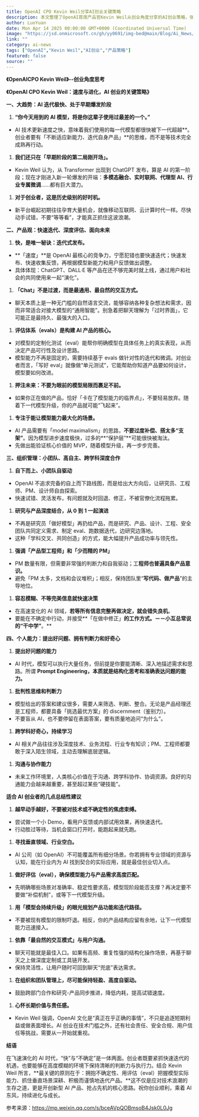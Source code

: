 ```yaml
---
title: OpenAI CPO Kevin Weil分享AI创业关键策略
description: 本文整理了OpenAI首席产品官Kevin Weil从创业角度分享的AI创业策略，强调速度与进化的重要性，以及AI迭代极快、处于早期爆发阶段的市场特点。
author: LuoYuan
date: Mon Apr 14 2025 00:00:00 GMT+0000 (Coordinated Universal Time)
image: "https://jsd.onmicrosoft.cn/gh/yy0691/img-bed@main/Blog/Ai_News/kevin-weil.jpg"
link: ""
category: ai-news
tags: ["OpenAI","Kevin Weil","AI创业","产品策略"]
featured: false
source: ""
---
```


**《OpenAICPO Kevin Weil》--创业角度思考**

**《OpenAI CPO Kevin Weil：速度与进化，AI 创业的关键策略》**

**一、大趋势：AI 迭代极快、处于早期爆发阶段**

1. **“你今天用到的 AI 模型，将是你这辈子使用过最差的一个。”**

- AI 技术更新速度之快，意味着我们使用的每一代模型都很快被下一代超越**。创业者要有「不断适应新能力、迭代自身产品」**的思维，而不是等技术完全成熟再行动。

1. **我们还只在「早期阶段的第二局刚开场」。**

- Kevin Weil 认为，从 Transformer 出现到 ChatGPT 发布，算是 AI 的第一阶段；现在才刚进入新一轮爆发的开端：**多模态融合、实时联网、代理型 AI、行业专属微调**……都有巨大潜力。

1. **对于创业者，这是历史级别的好时机。**

- 新平台崛起初期往往孕育大量机会，就像移动互联网、云计算时代一样。尽快动手试错，不要“等等看”，才能真正抓住这波浪潮。



**二、产品观：快速迭代、深度评估、面向未来**

1. **快，是唯一秘诀：迭代式发布。**

- **「速度」**是 OpenAI 最核心的竞争力，宁愿犯错也要快速迭代；快速发布、快速收集反馈，再根据模型新能力和用户反馈做出调整。
- 具体体现：ChatGPT、DALL·E 等产品在还不够完美时就上线，通过用户和社会的共同使用来一起“演化”。

1. **「Chat」不是过渡，而是最通用、最自然的交互方式。**

- 聊天本质上是一种无门槛的自然语言交流，能够容纳各种复杂想法和需求，因而非常适合对接大模型的“通用智能”。别急着把聊天理解为「过时界面」，它可能正是最持久、最强大的入口。

1. **评估体系（evals）是构建 AI 产品的核心。**

- 对模型的定制化测试（eval）能帮你明确模型在具体任务上的真实表现，从而决定产品可行性及设计思路。
- 模型能力不再是固定的，需要持续基于 evals 做针对性的迭代和微调。对创业者而言，「写好 eval」就像做“单元测试”，它能帮助你知道产品要如何设计，模型要如何改进。

1. **押注未来：不要为眼前的模型局限而裹足不前。**

- 如果你正在做的产品，恰好「卡在了模型能力的临界点」，不要轻易放弃。随着下一代模型升级，你的产品就可能“飞起来”。

1. **专注于能让模型能力最大化的场景。**

- AI 产品需要有「model maximalism」的思路，**不要过度补偿、搭太多“支架”**。因为模型进步速度极快，过多的**“保护层”**可能很快被淘汰。
- 先做出能验证核心价值的 MVP，随着模型升级，再一步步完善。



**三、组织管理：小团队、高自主、跨学科深度合作**

1. **自下而上、小团队自驱动**

- OpenAI 不追求完备的自上而下路线图，而是给出大方向后，让研究员、工程师、PM、设计师自由探索。
- 快速试错、灵活发布，有问题就及时回退、修正，不被官僚化流程拖累。

1. **研究与产品深度结合，从 0 到 1 一起演进**

- 不再是研究员「做好模型」再扔给产品，而是研究、产品、设计、工程、安全团队共同定义需求、制定 eval、跑数据迭代，边研究边落地。
- 这种「学科交叉、共同创造」的方式，能大幅提升产品成功率与领先性。

1. **强调「产品型工程师」和「少而精的 PM」**

- PM 数量有限，但需要非常强的判断力和自我驱动；工**程师也普遍具备产品意识。**
- 避免「PM 太多，文档和会议堆积」；相反，保持团队里“**写代码、做产品**”的主导地位。

1. **容忍模糊、不等完美信息就快速决策**

- 在高速变化的 AI 领域，**若等所有信息完整再做决定，就会错失良机**。
- 要能在不确定中行动，并接受**「在做中修正」**的工作方式。－－小互总常说的“干中学”**。**



**四、个人能力：提出好问题、拥有判断力和好奇心**

1. **提出好问题的能力**

- AI 时代，模型可以执行大量任务，但前提是你要能清晰、深入地描述需求和思路。所谓 **Prompt Engineering，本质就是结构化思考和准确表达问题的能力。**

1. **批判性思维和判断力**

- 模型给出的答案和建议很多，需要人来筛选、判断、整合。无论是产品经理还是工程师，都要具备「挑选最优方案」的 discernment（鉴别力）。
- 不要盲从 AI，也不要停留在表面答案，要有质量地追问“为什么”。

1. **跨学科好奇心，持续学习**

- AI 相关产品往往涉及深度技术、业务流程、行业专有知识；PM、工程师都要敢于深入陌生领域，主动去理解底层逻辑。

1. **沟通与协作能力**

- 未来工作环境里，人类核心价值在于沟通、跨学科协作、协调资源。良好的沟通能力会越来越重要，甚至超过某些“硬技能”。



**适合 AI 创业者的几点总结性建议**

1. **越早动手越好，不要被对技术或不确定性的焦虑束缚。**

- 尝试做一个小 Demo，看用户反馈或内部试用效果，再快速迭代。
- 行动胜过等待，当机会窗口打开时，能跑起来就先跑。

1. **寻找垂直领域、行业空白。**

- AI 公司（如 OpenAI）不可能覆盖所有细分场景。你若拥有专业领域的资源与认知，能在行业内为 AI 找到契合的实际应用，就是最佳创业切入点。

1. **做好评估（eval），确保模型能力与产品需求高度匹配。**

- 先明确哪些场景对准确率、稳定性要求高，模型现阶段能否支撑？再决定要不要做“补偿机制”，或等下一代模型升级。

1. **用「模型会持续升级」的眼光规划产品功能和迭代路径。**

- 不要被现有模型的限制吓退。相反，你的产品结构应留有余地，让下一代模型能力迅速接入。

1. **依靠「最自然的交互模式」与用户沟通。**

- 聊天可能就是最佳入口。如果有高频、重复性强的结构化操作场景，再基于聊天之上做深度定制或工具链开发。
- 保持灵活性，让用户随时可回到聊天“兜底”表达需求。

1. **在组织和团队管理上，尽可能保持轻盈、高度自驱动。**

- 鼓励跨部门合作和研究-产品同步推进，降低内耗，提高试错速度。

1. **心怀长期价值与责任感。**

- Kevin Weil 强调，OpenAI 文化是“真正在乎正确的事情”，不只是追逐短期利益或做表面增长。AI 创业在技术门槛之外，还有社会责任、安全合规、用户信任等挑战，需要从一开始就重视。



**结语**

在飞速演化的 AI 时代，“快”与“不确定”是一体两面。创业者既要紧抓快速迭代的机遇，也要能够在高度模糊的环境下保持清晰的判断力与执行力。结合 Kevin Weil 所言，**最关键的原则在于：拥抱不确定性、用评估（eval）把握模型实际能力、抓住垂直场景深耕、积极而谨慎地迭代产品。**这不仅是应对技术浪潮的生存之道，更是开创新型 AI 产品、抢占先机的核心思路。祝你创业顺利，乘着 AI 东风，持续进化与成长。

参考来源：https://mp.weixin.qq.com/s/bceAVpQOBmsoB4Jsk0L0Jg